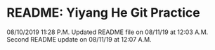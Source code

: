 # README: Yiyang He Git Practice
08/10/2019 11:28 P.M.
Updated README file on 08/11/19 at 12:03 A.M.
Second README update on 08/11/19 at 12:07 A.M.